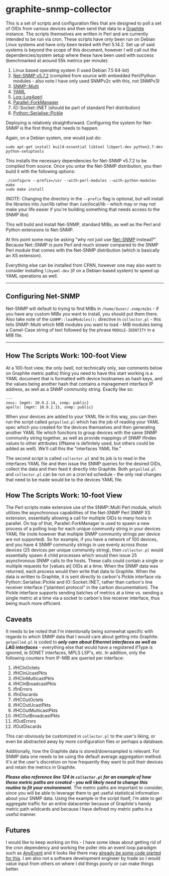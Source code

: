 graphite-snmp-collector
=======================

This is a set of scripts and configuration files that are designed to poll a set of OIDs from various devices and then send that data to a [Graphite](http://graphite.wikidot.com/) instance. The scripts themselves are written in Perl and are currently intended to be run via cron. These scripts have only been run on Debian Linux systems and have only been tested with Perl 5.14.2. Set up of said systems is beyond the scope of this document, however I will call out the dependencies/system setup where these have been used with success (benchmarked at around 55k metrics per minute):

 1. Linux based operating system (I used Debian 7.5 64-bit)
 2. [Net-SNMP v5.7.2](http://sourceforge.net/projects/net-snmp/files/net-snmp/5.7.2/) (compiled from source with embedded Perl/Python modules - also note I have only used SNMPv2c with this, not SNMPv3)
 3. [SNMP::Multi](http://search.cpan.org/~tpg/SNMP-Multi-2.1/Multi.pm)
 4. [YAML](http://search.cpan.org/dist/YAML/lib/YAML.pod)
 5. [Log::Log4perl](http://search.cpan.org/~mschilli/Log-Log4perl-1.44/lib/Log/Log4perl.pm)
 6. [Parallel::ForkManager](http://search.cpan.org/~szabgab/Parallel-ForkManager-1.06/lib/Parallel/ForkManager.pm)
 7. IO::Socket::INET (should be part of standard Perl distribution)
 8. [Python::Serialise::Pickle](http://search.cpan.org/~simonw/Python-Serialise-Pickle-0.01/lib/Python/Serialise/Pickle.pm)

Deploying is relatively straightforward. Configuring the system for Net-SNMP is the first thing that needs to happen.

Again, on a Debian system, one would just do:

    sudo apt-get install build-essential libtool libperl-dev python2.7-dev python-setuptools

This installs the necessary dependencies for Net-SNMP v5.7.2 to be compiled from source. Once you untar the Net-SNMP distribution, you then build it with the following options:

    ./configure --prefix=/usr --with-perl-modules --with-python-modules
    make
    sudo make install

(NOTE: Changing the directory in the `--prefix` flag is optional, but will install the libraries into /usr/lib rather than /usr/local/lib - which may or may not make your life easier if you're building something that needs access to the SNMP libs)

This will build and install Net-SNMP, standard MIBs, as well as the Perl and Python extensions to Net-SNMP.

At this point some may be asking "why not just use [Net::SNMP](http://search.cpan.org/~dtown/Net-SNMP-v6.0.1/lib/Net/SNMP.pm) instead?" Because Net::SNMP is pure Perl and much slower compared to the SNMP Perl module that comes with the Net-SNMP distribution (which is basically an XS extension).

Everything else can be installed from CPAN, however one may also want to consider installing `libyaml-dev` (if on a Debian-based system) to speed up YAML operations as well.

----------

## Configuring Net-SNMP ##

Net-SNMP will default to trying to find MIBs in `/home/$user/.snmp/mibs` - if you have any custom MIBs you want to install, you should put them there. Also take note of the `&SNMP::loadModules();` directive in `collector.pl` - this tells SNMP::Multi which MIB modules you want to load - MIB modules being a Camel-Case string of text followed by the phrase `MODULE-IDENTITY` in a MIB file.

----------

## How The Scripts Work: 100-foot View ##

At a 100-foot view, the only (well, not technically only, see comments below on Graphite metric paths) thing you need to have this start working is a YAML document that is formatted with device hostnames as hash keys, and the values being another hash that contains a management interface IP address, as well as a SNMP community string. Exactly like so:

    ---
    zeus: {mgmt: 10.9.2.14, snmp: public}
    apollo: {mgmt: 10.9.2.15, snmp: public}

When your devices are added to your YAML file in this way, you can then run the script called `getpolled.pl` which has the job of reading your YAML spec which you created for the devices themselves and then generating another YAML file which functions to group devices with the same SNMP community string together, as well as provide mappings of SNMP ifIndex values to other attributes (ifName is definitely used, but others could be added as well). We'll call this the "interfaces YAML file."

The second script is called `collector.pl` and its job is to read in the interfaces YAML file and then issue the SNMP queries for the desired OIDs, collect the data and then feed it directly into Graphite. Both `getpolled.pl` and `collector.pl` can be run on a cron'ed schedule - the only real changes that need to be made would be to the devices YAML file.

## How The Scripts Work: 10-foot View ##

The Perl scripts make extensive use of the SNMP::Multi Perl module, which utilizes the asynchronous capabilities of the Net-SNMP Perl SNMP XS extension, essentially allowing a call for multiple OIDs to many hosts in parallel. On top of that, Parallel::ForkManager is used to spawn a new process of a polling loop for each unique community string in your devices YAML file (note however that multiple SNMP community strings per device are not supported). So for example, if you have a network of 100 devices, and you have 4 SNMP community strings in use evenly across those devices (25 devices per unique community string), then `collector.pl` would essentially spawn 4 child processes which would then issue 25 asynchronous SNMP calls to the hosts. These calls could contain a single or multiple requests for [values at] OIDs at a time. When the SNMP data was returned, each process would then write that data to Graphite. When the data is written to Graphite, it is sent directly to carbon's Pickle interface via Python::Serialise::Pickle and IO::Socket::INET, rather than carbon's line receiver interface ("plaintext protocol" in the carbon documentation). The Pickle interface supports sending batches of metrics at a time vs. sending a single metric at a time via a socket to carbon's line receiver interface, thus being much more efficient.

## Caveats ##

It needs to be noted that I'm intentionally being somewhat specific with regards to which SNMP data that I would care about getting into Graphite. `getpolled.pl` is coded to ***only care about Ethernet interfaces as well as LAG interfaces*** - everything else that would have a registered ifType is ignored, ie SONET interfaces, MPLS LSP's, etc. In addition, only the following counters from IF-MIB are queried per interface:

 1. ifHCInOctets
 2. ifHCInUcastPkts
 3. ifHCInMulticastPkts
 4. ifHCInBroadcastPkts
 5. ifInErrors
 6. ifInDiscards
 7. ifHCOutOctets
 8. ifHCOutUcastPkts
 9. ifHCOutMulticastPkts
 10. ifHCOutBroadcastPkts
 11. ifOutErrors
 12. ifOutDiscards

This can obviously be customized in `collector.pl` to the user's liking, or even be abstracted away by more configuration files or perhaps a database.

Additionally, how the Graphite data is stored/downsampled is relevant. For SNMP data one needs to be using the default average aggregation method. It's at the user's discretion on how frequently they want to poll their devices and retain the metrics in Graphite.

***Please also reference line 124 in `collector.pl` for an example of how these metric paths are created - you will likely need to change this routine to fit your environment.*** The metric paths are important to consider, since you will be able to leverage them to get useful statistical information about your SNMP data. Using the example in the script itself, I'm able to get aggregate traffic for an entire datacenter because of Graphite's handy metric path wildcards and because I have defined my metric paths in a useful manner.

## Futures ##

I would like to keep working on this - I have some ideas about getting rid of the cron dependency and working the poller into an event loop paradigm such as [AnyEvent](http://search.cpan.org/dist/AnyEvent/lib/AnyEvent.pm) and it looks like there may [already be some code started for this](http://search.cpan.org/~jbarratt/AnyEvent-Graphite-0.08/lib/AnyEvent/Graphite/SNMPAgent.pm). I am also not a software development engineer by trade so I would value input from others on where I did things poorly or can make things better.
